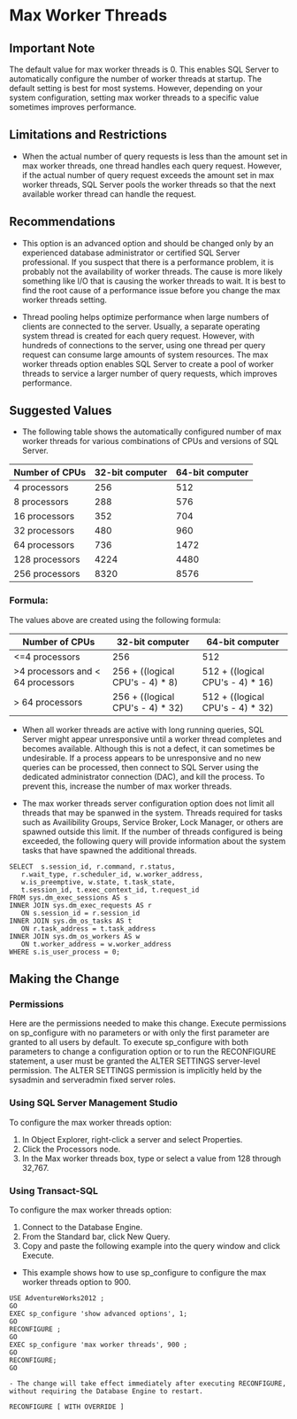 # Max Worker Threads

  

## Important Note

The default value for max worker threads is 0. This enables SQL Server to automatically configure the number of worker threads at startup. The default setting is best for most systems. However, depending on your system configuration, setting max worker threads to a specific value sometimes improves performance.  

  

## Limitations and Restrictions

- When the actual number of query requests is less than the amount set in max worker threads, one thread handles each query request. However, if the actual number of query request exceeds the amount set in max worker threads, SQL Server pools the worker threads so that the next available worker thread can handle the request.

  

## Recommendations

- This option is an advanced option and should be changed only by an experienced database administrator or certified SQL Server professional. If you suspect that there is a performance problem, it is probably not the availability of worker threads. The cause is more likely something like I/O that is causing the worker threads to wait. It is best to find the root cause of a performance issue before you change the max worker threads setting.
    
- Thread pooling helps optimize performance when large numbers of clients are connected to the server. Usually, a separate operating system thread is created for each query request. However, with hundreds of connections to the server, using one thread per query request can consume large amounts of system resources. The max worker threads option enables SQL Server to create a pool of worker threads to service a larger number of query requests, which improves performance.
    

  

## Suggested Values

- The following table shows the automatically configured number of max worker threads for various combinations of CPUs and versions of SQL Server.

  

| Number of CPUs | 32-bit computer | 64-bit computer |
| --- | --- | --- |
| 4 processors | 256 | 512 |
| 8 processors | 288 | 576 |
| 16 processors | 352 | 704 |
| 32 processors | 480 | 960 |
| 64 processors | 736 | 1472 |
| 128 processors | 4224 | 4480 |
| 256 processors | 8320 | 8576 |

  

### Formula:

The values above are created using the following formula:  

| Number of CPUs | 32-bit computer | 64-bit computer |
| --- | --- | --- |
| <=4 processors | 256 | 512 |
| \>4 processors and < 64 processors | 256 + ((logical CPU's - 4) \* 8) | 512 + ((logical CPU's - 4) \* 16) |
| \> 64 processors | 256 + ((logical CPU's - 4) \* 32) | 512 + ((logical CPU's - 4) \* 32) |

  

- When all worker threads are active with long running queries, SQL Server might appear unresponsive until a worker thread completes and becomes available. Although this is not a defect, it can sometimes be undesirable. If a process appears to be unresponsive and no new queries can be processed, then connect to SQL Server using the dedicated administrator connection (DAC), and kill the process. To prevent this, increase the number of max worker threads.
    
- The max worker threads server configuration option does not limit all threads that may be spanwed in the system. Threads required for tasks such as Availibility Groups, Service Broker, Lock Manager, or others are spawned outside this limit. If the number of threads configured is being exceeded, the following query will provide information about the system tasks that have spawned the additional threads. 
    

  

```
SELECT  s.session_id, r.command, r.status,  
   r.wait_type, r.scheduler_id, w.worker_address,  
   w.is_preemptive, w.state, t.task_state,  
   t.session_id, t.exec_context_id, t.request_id  
FROM sys.dm_exec_sessions AS s  
INNER JOIN sys.dm_exec_requests AS r  
   ON s.session_id = r.session_id  
INNER JOIN sys.dm_os_tasks AS t  
   ON r.task_address = t.task_address  
INNER JOIN sys.dm_os_workers AS w  
   ON t.worker_address = w.worker_address  
WHERE s.is_user_process = 0;

```

  

  

## Making the Change

### Permissions

Here are the permissions needed to make this change. Execute permissions on sp\_configure with no parameters or with only the first parameter are granted to all users by default. To execute sp\_configure with both parameters to change a configuration option or to run the RECONFIGURE statement, a user must be granted the ALTER SETTINGS server-level permission. The ALTER SETTINGS permission is implicitly held by the sysadmin and serveradmin fixed server roles.  

  

### Using SQL Server Management Studio

To configure the max worker threads option:

1. In Object Explorer, right-click a server and select Properties.
2. Click the Processors node.
3. In the Max worker threads box, type or select a value from 128 through 32,767.

  

### Using Transact-SQL

To configure the max worker threads option:

1. Connect to the Database Engine.
2. From the Standard bar, click New Query.
3. Copy and paste the following example into the query window and click Execute.

- This example shows how to use sp\_configure to configure the max worker threads option to 900.

```
USE AdventureWorks2012 ;  
GO  
EXEC sp_configure 'show advanced options', 1;  
GO  
RECONFIGURE ;  
GO  
EXEC sp_configure 'max worker threads', 900 ;  
GO  
RECONFIGURE;  
GO

```

  

    - The change will take effect immediately after executing RECONFIGURE, without requiring the Database Engine to restart.

  

```
RECONFIGURE [ WITH OVERRIDE ]

```